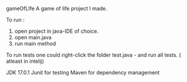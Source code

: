  gameOfLIfe 
 A game of life project I made.

To run : 

1) open project in  java-IDE of choice.
2) open main.java
3) run main method


To run tests one could right-click the folder test.java -
and run all tests. ( atleast in intelij)

JDK 17.0.1 
Junit for testing
Maven for dependency management